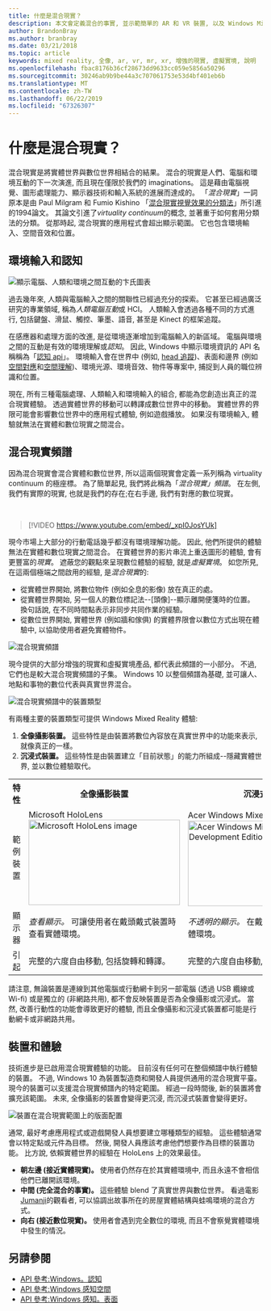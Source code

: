 ```yaml
---
title: 什麼是混合現實？
description: 本文會定義混合的事實, 並示範簡單的 AR 和 VR 裝置, 以及 Windows Mixed Reality 裝置 (例如 Microsoft HoloLens 和 Windows Mixed Reality 沉浸式耳機), 並配合混合現實頻譜。
author: BrandonBray
ms.author: branbray
ms.date: 03/21/2018
ms.topic: article
keywords: mixed reality, 全像, ar, vr, mr, xr, 增強的現實, 虛擬實境, 說明
ms.openlocfilehash: fbac8176b36cf28673dd9633cc059e5856a50296
ms.sourcegitcommit: 30246ab9b9be44a3c707061753e53d4bf401eb6b
ms.translationtype: MT
ms.contentlocale: zh-TW
ms.lasthandoff: 06/22/2019
ms.locfileid: "67326307"
---
```

# <a name="what-is-mixed-reality"></a>什麼是混合現實？

混合現實是將實體世界與數位世界相結合的結果。 混合的現實是人們、電腦和環境互動的下一次演進, 而且現在僅限於我們的 imaginations。 這是藉由電腦視覺、圖形處理能力、顯示器技術和輸入系統的進展而達成的。 「*混合現實*」一詞原本是由 Paul Milgram 和 Fumio Kishino 「[混合現實視覺效果的分類法](http://etclab.mie.utoronto.ca/people/paul_dir/IEICE94/ieice.html)」所引進的1994論文。 其論文引進了*virtuality continuum*的概念, 並著重于如何套用分類法的分類。 從那時起, 混合現實的應用程式會超出顯示範圍。 它也包含環境輸入、空間音效和位置。

## <a name="environmental-input-and-perception"></a>環境輸入和認知

![顯示電腦、人類和環境之間互動的卞氏圖表](images/mixed-reality-venn-diagram-300px.png)<br> 

過去幾年來, 人類與電腦輸入之間的關聯性已經過充分的探索。 它甚至已經過廣泛研究的專業領域, 稱為*人類電腦互動*或 HCI。 人類輸入會透過各種不同的方式進行, 包括鍵盤、滑鼠、觸控、筆墨、語音, 甚至是 Kinect 的框架追蹤。

在感應器和處理方面的改進, 是從環境逐漸增加到電腦輸入的新區域。 電腦與環境之間的互動是有效的環境理解或*認知*。 因此, Windows 中顯示環境資訊的 API 名稱稱為「[認知 api](https://docs.microsoft.com/uwp/api/Windows.Perception)」。 環境輸入會在世界中 (例如, [head 追蹤](coordinate-systems.md))、表面和邊界 (例如[空間對應](spatial-mapping.md)和[空間理解](case-study-expanding-the-spatial-mapping-capabilities-of-hololens.md))、環境光源、環境音效、物件等專案中, 捕捉到人員的職位辨識和位置。

現在, 所有三種電腦處理、人類輸入和環境輸入的組合, 都能為您創造出真正的混合現實體驗。 透過實體世界的移動可以轉譯成數位世界中的移動。 實體世界的界限可能會影響數位世界中的應用程式體驗, 例如遊戲播放。 如果沒有環境輸入, 體驗就無法在實體和數位現實之間混合。

## <a name="the-mixed-reality-spectrum"></a>混合現實頻譜

因為混合現實會混合實體和數位世界, 所以這兩個現實會定義一系列稱為 virtuality continuum 的極座標。 為了簡單起見, 我們將此稱為「*混合現實」頻譜*。 在左側, 我們有實際的現實, 也就是我們的存在;在右手邊, 我們有對應的數位現實。

<br>

>[!VIDEO https://www.youtube.com/embed/_xpI0JosYUk]

現今市場上大部分的行動電話幾乎都沒有環境理解功能。 因此, 他們所提供的體驗無法在實體和數位現實之間混合。 在實體世界的影片串流上重迭圖形的體驗, 會有更豐富的*現實*。 遮蔽您的觀點來呈現數位體驗的經驗, 就是*虛擬實境*。 如您所見, 在這兩個極端之間啟用的經驗, 是*混合現實*的:
* 從實體世界開始, 將數位物件 (例如全息的影像) 放在真正的處。
* 從實體世界開始, 另一個人的數位標記法--[頭像]--顯示離開便箋時的位置。 換句話說, 在不同時間點表示非同步共同作業的經驗。
* 從數位世界開始, 實體世界 (例如牆和傢俱) 的實體界限會以數位方式出現在體驗中, 以協助使用者避免實體物件。

![混合現實頻譜](images/mixed-reality-spectrum-550px.png)

現今提供的大部分增強的現實和虛擬實境產品, 都代表此頻譜的一小部分。 不過, 它們也是較大混合現實頻譜的子集。 Windows 10 以整個頻譜為基礎, 並可讓人、地點和事物的數位代表與真實世界混合。

![混合現實頻譜中的裝置類型](images/mixed-reality-spectrum-device-types-550px.png)

有兩種主要的裝置類型可提供 Windows Mixed Reality 體驗:
1. **全像攝影裝置。** 這些特性是由裝置將數位內容放在真實世界中的功能來表示, 就像真正的一樣。
2. **沉浸式裝置。** 這些特性是由裝置建立「目前狀態」的能力所組成--隱藏實體世界, 並以數位體驗取代。

<table>
<tr>
<th width="20%"> 特性</th><th width="40%"> 全像攝影裝置</th><th width="40%"> 沉浸式裝置</th>
</tr><tr>
<td> 範例裝置</td><td> Microsoft HoloLens<br /> <img alt="Microsoft HoloLens image" width="300" height="169" src="images/mshololens-hero1-whitbg-rgb-300px.png" /></td><td> Acer Windows Mixed Reality 開發版<br /> <img alt="Acer Windows Mixed Reality Development Edition image" width="300" height="169" src="images/acer-windows-mixed-reality-development-edition-headset-300px.jpg" /></td>
</tr><tr>
<td> 顯示器</td><td> <i>查看顯示。</i> 可讓使用者在戴頭戴式裝置時查看實體環境。</td><td> <i>不透明的顯示。</i> 在戴頭戴式裝置時封鎖實體環境。</td>
</tr><tr>
<td> 引起</td><td> 完整的六度自由移動, 包括旋轉和轉譯。</td><td> 完整的六度自由移動, 包括旋轉和轉譯。</td>
</tr>
</table>

請注意, 無論裝置是連線到其他電腦或行動網卡到另一部電腦 (透過 USB 纜線或 Wi-fi) 或是獨立的 (非網路共用), 都不會反映裝置是否為全像攝影或沉浸式。 當然, 改善行動性的功能會導致更好的體驗, 而且全像攝影和沉浸式裝置都可能是行動網卡或非網路共用。

## <a name="devices-and-experiences"></a>裝置和體驗

技術進步是已啟用混合現實體驗的功能。 目前沒有任何可在整個頻譜中執行體驗的裝置。 不過, Windows 10 為裝置製造商和開發人員提供通用的混合現實平臺。 現今的裝置可以支援混合現實頻譜內的特定範圍。 經過一段時間後, 新的裝置將會擴充該範圍。 未來, 全像攝影的裝置會變得更沉浸, 而沉浸式裝置會變得更好。

![裝置在混合現實範圍上的版面配置](images/mixed-reality-spectrum-device-placement-550px.png)

通常, 最好考慮應用程式或遊戲開發人員想要建立哪種類型的經驗。 這些體驗通常會以特定點或元件為目標。 然後, 開發人員應該考慮他們想要作為目標的裝置功能。 比方說, 依賴實體世界的經驗在 HoloLens 上的效果最佳。
* **朝左邊 (接近實體現實)。** 使用者仍然存在於其實體環境中, 而且永遠不會相信他們已離開該環境。
* **中間 (完全混合的事實)。** 這些體驗 blend 了真實世界與數位世界。 看過電影[Jumanji](https://en.wikipedia.org/wiki/Jumanji)的觀看者, 可以協調出故事所在的房屋實體結構與蛙鳴環境的混合方式。
* **向右 (接近數位現實)。** 使用者會遇到完全數位的環境, 而且不會察覺實體環境中發生的情況。


## <a name="see-also"></a>另請參閱
* [API 參考:Windows。認知](https://docs.microsoft.com/uwp/api/Windows.Perception)
* [API 參考:Windows 感知空間](https://docs.microsoft.com/uwp/api/Windows.Perception.Spatial)
* [API 參考:Windows 感知。表面](https://docs.microsoft.com/uwp/api/Windows.Perception.Spatial.Surfaces)

